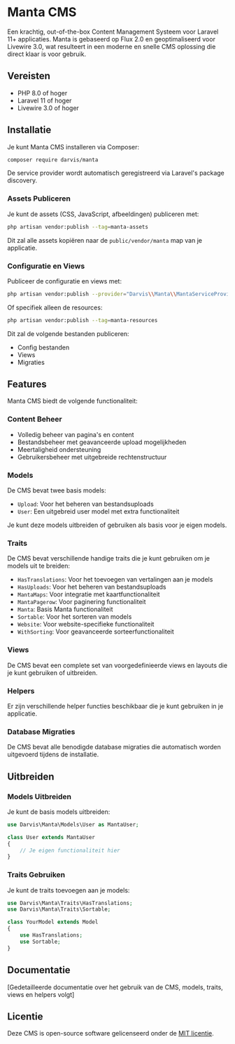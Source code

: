 # Manta CMS

Een krachtig, out-of-the-box Content Management Systeem voor Laravel 11+ applicaties.
Manta is gebaseerd op Flux 2.0 en geoptimaliseerd voor Livewire 3.0, wat resulteert in een moderne en snelle CMS oplossing die direct klaar is voor gebruik.

## Vereisten

- PHP 8.0 of hoger
- Laravel 11 of hoger
- Livewire 3.0 of hoger

## Installatie

Je kunt Manta CMS installeren via Composer:

```bash
composer require darvis/manta
```

De service provider wordt automatisch geregistreerd via Laravel's package discovery.

### Assets Publiceren

Je kunt de assets (CSS, JavaScript, afbeeldingen) publiceren met:

```bash
php artisan vendor:publish --tag=manta-assets
```

Dit zal alle assets kopiëren naar de `public/vendor/manta` map van je applicatie.

### Configuratie en Views

Publiceer de configuratie en views met:

```bash
php artisan vendor:publish --provider="Darvis\\Manta\\MantaServiceProvider"
```

Of specifiek alleen de resources:

```bash
php artisan vendor:publish --tag=manta-resources
```

Dit zal de volgende bestanden publiceren:

- Config bestanden
- Views
- Migraties

## Features

Manta CMS biedt de volgende functionaliteit:

### Content Beheer

- Volledig beheer van pagina's en content
- Bestandsbeheer met geavanceerde upload mogelijkheden
- Meertaligheid ondersteuning
- Gebruikersbeheer met uitgebreide rechtenstructuur

### Models

De CMS bevat twee basis models:

- `Upload`: Voor het beheren van bestandsuploads
- `User`: Een uitgebreid user model met extra functionaliteit

Je kunt deze models uitbreiden of gebruiken als basis voor je eigen models.

### Traits

De CMS bevat verschillende handige traits die je kunt gebruiken om je models uit te breiden:

- `HasTranslations`: Voor het toevoegen van vertalingen aan je models
- `HasUploads`: Voor het beheren van bestandsuploads
- `MantaMaps`: Voor integratie met kaartfunctionaliteit
- `MantaPagerow`: Voor paginering functionaliteit
- `Manta`: Basis Manta functionaliteit
- `Sortable`: Voor het sorteren van models
- `Website`: Voor website-specifieke functionaliteit
- `WithSorting`: Voor geavanceerde sorteerfunctionaliteit

### Views

De CMS bevat een complete set van voorgedefinieerde views en layouts die je kunt gebruiken of uitbreiden.

### Helpers

Er zijn verschillende helper functies beschikbaar die je kunt gebruiken in je applicatie.

### Database Migraties

De CMS bevat alle benodigde database migraties die automatisch worden uitgevoerd tijdens de installatie.

## Uitbreiden

### Models Uitbreiden

Je kunt de basis models uitbreiden:

```php
use Darvis\Manta\Models\User as MantaUser;

class User extends MantaUser
{
    // Je eigen functionaliteit hier
}
```

### Traits Gebruiken

Je kunt de traits toevoegen aan je models:

```php
use Darvis\Manta\Traits\HasTranslations;
use Darvis\Manta\Traits\Sortable;

class YourModel extends Model
{
    use HasTranslations;
    use Sortable;
}
```

## Documentatie

[Gedetailleerde documentatie over het gebruik van de CMS, models, traits, views en helpers volgt]

## Licentie

Deze CMS is open-source software gelicenseerd onder de [MIT licentie](LICENSE).
